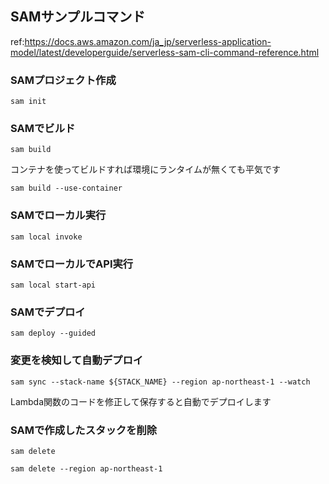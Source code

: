 ## SAMサンプルコマンド

ref:https://docs.aws.amazon.com/ja_jp/serverless-application-model/latest/developerguide/serverless-sam-cli-command-reference.html

### SAMプロジェクト作成

```shell
sam init
```

### SAMでビルド

```shell
sam build
```

コンテナを使ってビルドすれば環境にランタイムが無くても平気です

```shell
sam build --use-container
```

### SAMでローカル実行

```shell
sam local invoke
```

### SAMでローカルでAPI実行

```shell
sam local start-api
```

### SAMでデプロイ

```shell
sam deploy --guided
```

### 変更を検知して自動デプロイ

```shell
sam sync --stack-name ${STACK_NAME} --region ap-northeast-1 --watch
```

Lambda関数のコードを修正して保存すると自動でデプロイします

### SAMで作成したスタックを削除

```shell
sam delete
```

```shell
sam delete --region ap-northeast-1
```
